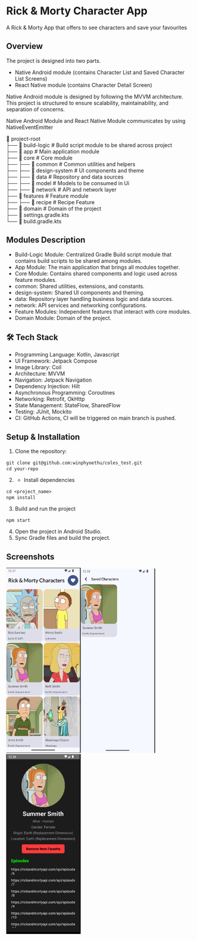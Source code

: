 # Rick & Morty Character App

A Rick & Morty App that offers to see characters and save your favourites

## Overview
The project is designed into two parts.
- Native Android module (contains Character List and Saved Character List Screens)
- React Native module (contains Character Detail Screen)

Native Android module is designed by following the MVVM architecture. This project is structured to ensure scalability, maintainability, and separation of concerns. 

Native Android Module and React Native Module communicates by using NativeEventEmitter

📂 project-root<br>
├── 📂 build-logic        # Build script module to be shared across project<br>
├── 📂 app                # Main application module<br>
├── 📂 core               # Core module<br>
├── ├── 📂 common         # Common utilities and helpers<br>
├── ├── 📂 design-system  # UI components and theme<br>
├── ├── 📂 data           # Repository and data sources<br>
├── ├── 📂 model          # Models to be consumed  in Ui<br>
├── ├── 📂 network        # API and network layer<br>
├── 📂 features           # Feature module<br>
├── ├── 📂 recipe         # Recipe Feature<br>
├── 📂 domain             # Domain of the project<br>
├── 📄 settings.gradle.kts<br>
└── 📄 build.gradle.kts<br>

## Modules Description
- Build-Logic Module: Centralized Gradle Build script module that contains build scripts to be shared among modules.
- App Module: The main application that brings all modules together.
- Core Module: Contains shared components and logic used across feature modules.
- common: Shared utilities, extensions, and constants.
- design-system: Shared UI components and theming.
- data: Repository layer handling business logic and data sources.
- network: API services and networking configurations.
- Feature Modules: Independent features that interact with core modules.
- Domain Module: Domain of the project.

## 🛠️ Tech Stack
- Programming Language: Kotlin, Javascript
- UI Framework: Jetpack Compose
- Image Library: Coil
- Architecture: MVVM
- Navigation: Jetpack Navigation
- Dependency Injection: Hilt
- Asynchronous Programming: Coroutines
- Networking: Retrofit, OkHttp
- State Management: StateFlow, SharedFlow
- Testing: JUnit, Mockito
- CI: GitHub Actions, CI will be triggered on main branch is pushed.

## Setup & Installation

1. Clone the repository:
```
git clone git@github.com:winphyoethu/coles_test.git
cd your-repo
```
2. - Install dependencies
```
cd <project_name>
npm install
```
3. Build and run the project
```
npm start
```
4. Open the project in Android Studio.
5. Sync Gradle files and build the project.

## Screenshots
<img src="https://github.com/winphyoethu/tpg_test/blob/main/screenshots/ss1.png?raw=true" width="200" alt="ss1"/><img src="https://github.com/winphyoethu/tpg_test/blob/main/screenshots/ss2.png?raw=true" width="200" alt="ss2"/><img src="https://github.com/winphyoethu/tpg_test/blob/main/screenshots/ss3.png?raw=true" width="200" alt="ss3"/><br/>